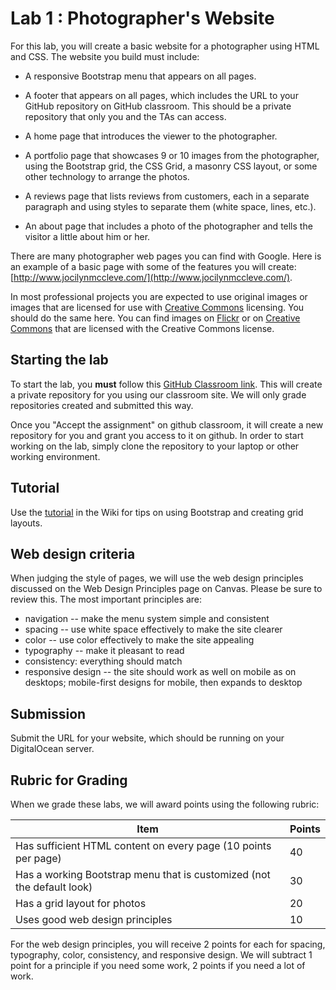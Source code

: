 # Lab 1 : Photographer's Website

For this lab, you will create a basic website for a photographer using
HTML and CSS. The website you build must include:

* A responsive Bootstrap menu that appears on all pages. 

* A footer that appears on all pages, which includes the URL to your
  GitHub repository on GitHub classroom. This should be a private
  repository that only you and the TAs can access.

* A home page that introduces the viewer to the photographer.

* A portfolio page that showcases 9 or 10 images from the
  photographer, using the Bootstrap grid, the CSS Grid, a masonry CSS
  layout, or some other technology to arrange the photos.

* A reviews page that lists reviews from customers, each in a separate
  paragraph and using styles to separate them (white space, lines,
  etc.).

* An about page that includes a photo of the photographer and tells the
  visitor a little about him or her.

There are many photographer web pages you can find with Google. Here
is an example of a basic page with some of the features you will
create: [http://www.jocilynmccleve.com/](http://www.jocilynmccleve.com/).

In most professional projects you are expected to use original images
or images that are licensed for use with [Creative
Commons](https://creativecommons.org/) licensing. You should do the
same here. You can find images on
[Flickr](https://www.flickr.com/creativecommons/) or on [Creative
Commons](https://search.creativecommons.org/) that are licensed with
the Creative Commons license.

## Starting the lab

To start the lab, you **must** follow this [GitHub Classroom
link](https://classroom.github.com/a/rm4yMOLS). This will create a private repository for you using our
classroom site. We will only grade repositories created and submitted
this way.

Once you "Accept the assignment" on github classroom, it will create a
new repository for you and grant you access to it on github. In order
to start working on the lab, simply clone the repository to your laptop
or other working environment.

## Tutorial

Use the [tutorial](https://github.com/BYU-CS-260-Winter-2019/lab1/wiki)
in the Wiki for tips on using Bootstrap and creating grid layouts.

## Web design criteria

When judging the style of pages, we will use the web design principles
discussed on the Web Design Principles page on Canvas.  Please be sure
to review this. The most important principles are:

* navigation -- make the menu system simple and consistent 
* spacing -- use white space effectively to make the site clearer
* color -- use color effectively to make the site appealing
* typography --  make it pleasant to read
* consistency: everything should match
* responsive design -- the site should work as well on mobile as on
  desktops; mobile-first designs for mobile, then expands to desktop 

## Submission

Submit the URL for your website, which should be running on your
DigitalOcean server.

## Rubric for Grading

When we grade these labs, we will award points using the following
rubric:

Item | Points
--- | ---
Has sufficient HTML content on every page (10 points per page) | 40 
Has a working Bootstrap menu that is customized (not the default look) | 30
Has a grid layout for photos | 20
Uses good web design principles | 10

For the web design principles, you will receive 2 points for each for
spacing, typography, color, consistency, and responsive design. We
will subtract 1 point for a principle if you need some work, 2 points
if you need a lot of work.
